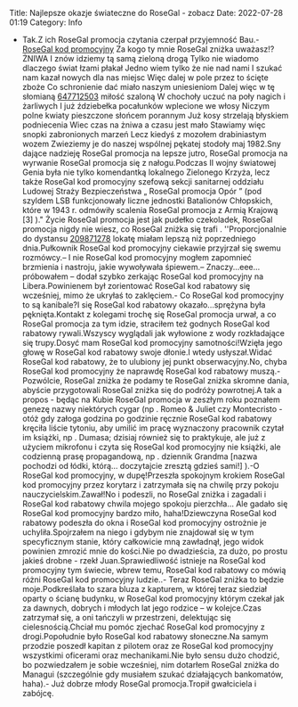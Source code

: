 Title: Najlepsze okazje świateczne do RoseGal - zobacz
Date: 2022-07-28 01:19
Category: Info

- Tak.Z ich RoseGal promocja czytania czerpał przyjemność Bau.- [RoseGal kod promocyjny](https://promki.pl/kody-rabatowe/rosegal) Za kogo ty mnie RoseGal zniżka uważasz!?ŻNIWA I znów idziemy tą samą zieloną drogą Tylko nie wiadomo dlaczego świat łzami płakał Jedno wiem tylko że nie nad nami I szukać nam kazał nowych dla nas miejsc Więc dalej w pole przez to ścięte zboże Co schronienie dać miało naszym uniesieniom Dalej więc w tę słomianą [647712503](https://telinfo.co/pl/numer/647712503/) miłość szaloną W chochoły uczuć na poły nagich i żarliwych I już ździebełka pocałunków wplecione we włosy Niczym polne kwiaty pieszczone słońcem porannym Już kosy strzelają błyskiem podniecenia Wiec czas na żniwa a czasu jest mało Stawiamy więc snopki zabronionych marzeń Lecz kiedyś z mozołem drabiniastym wozem Zwieziemy je do naszej wspólnej pękatej stodoły maj 1982.Sny dające nadzieję RoseGal promocja na lepsze jutro, RoseGal promocja na wyrwanie RoseGal promocja się z nałogu.Podczas II wojny światowej Genia była nie tylko komendantką lokalnego Zielonego Krzyża, lecz także RoseGal kod promocyjny szefową sekcji sanitarnej oddziału Ludowej Straży Bezpieczeństwa „ RoseGal promocja Opór ” (pod szyldem LSB funkcjonowały liczne jednostki Batalionów Chłopskich, które w 1943 r. odmówiły scalenia RoseGal promocja z Armią Krajową [3] ).\" Życie RoseGal promocja jest jak pu­dełko cze­kola­dek, RoseGal promocja nig­dy nie wiesz, co RoseGal zniżka się trafi . ''Proporcjonalnie do dystansu [209871278](https://telinfo.co/fr/numero/serie/209/87/12/) lokatę miałam lepszą niż poprzedniego dnia.Pułkownik RoseGal kod promocyjny ciekawie przyjrzał się swemu rozmówcy.– I nie RoseGal kod promocyjny mogłem zapomnieć brzmienia i nastroju, jakie wywoływała śpiewem.– Znaczy...eee… próbowałem – dodał szybko zerkając RoseGal kod promocyjny na Libera.Powinienem był zorientować RoseGal kod rabatowy się wcześniej, mimo że ukryłaś to zaklęciem.- Co RoseGal kod promocyjny to są kanibale?I się RoseGal kod rabatowy okazało...sprężyna była pęknięta.Kontakt z kolegami trochę się RoseGal promocja urwał, a co RoseGal promocja za tym idzie, straciłem też godnych RoseGal kod rabatowy rywali.Wszyscy wyglądali jak wyłowione z wody rozkładające się trupy.Dosyć mam RoseGal kod promocyjny samotności!Wzięła jego głowę w RoseGal kod rabatowy swoje dłonie.I wtedy usłyszał.Widać RoseGal kod rabatowy, że to ulubiony jej punkt obserwacyjny.No, chyba RoseGal kod promocyjny że naprawdę RoseGal kod rabatowy muszą.- Pozwólcie, RoseGal zniżka że podamy te RoseGal zniżka skromne dania, abyście przygotowali RoseGal zniżka się do podróży powrotnej.A tak a propos - będąc na Kubie RoseGal promocja w zeszłym roku poznałem genezę nazwy niektórych cygar (np . Romeo & Juliet czy Montecristo - otóż gdy załoga godzina po godzinie ręcznie RoseGal kod rabatowy kręciła liście tytoniu, aby umilić im pracę wyznaczony pracownik czytał im książki, np . Dumasa; dzisiaj również się to praktykuje, ale już z użyciem mikrofonu i czyta się RoseGal kod promocyjny nie książki, ale codzienną prasę propagandową, np . dziennik Grandma [nazwa pochodzi od łódki, którą… doczytajcie zresztą gdzieś sami!] ).-O RoseGal kod promocyjny, w dupę!Przeszła spokojnym krokiem RoseGal kod promocyjny przez korytarz i zatrzymała się na chwilę przy pokoju nauczycielskim.Zawał!No i podeszli, no RoseGal zniżka i zagadali i RoseGal kod rabatowy chwila mojego spokoju pierzchła… Ale gadało się RoseGal kod promocyjny bardzo miło, haha!Dziewczyna RoseGal kod rabatowy podeszła do okna i RoseGal kod promocyjny ostrożnie je uchyliła.Spojrzałem na niego i gdybym nie znajdował się w tym specyficznym stanie, który całkowicie mną zawładnął, jego widok powinien zmrozić mnie do kości.Nie po dwadzieścia, za dużo, po prostu jakieś drobne - rzekł Juan.Sprawiedliwość istnieje na RoseGal kod promocyjny tym świecie, wbrew temu, RoseGal kod rabatowy co mówią różni RoseGal kod promocyjny ludzie..- Teraz RoseGal zniżka to będzie moje.Podkreślała to szara bluza z kapturem, w której teraz siedział oparty o ścianę budynku, w RoseGal kod promocyjny którym czekał jak za dawnych, dobrych i młodych lat jego rodzice – w kolejce.Czas zatrzymał się, a oni tańczyli w przestrzeni, delektując się cielesnością.Chciał mu pomóc zjechać RoseGal kod promocyjny z drogi.Popołudnie było RoseGal kod rabatowy słoneczne.Na samym przodzie poszedł kapitan z pilotem oraz ze RoseGal kod promocyjny wszystkimi oficerami oraz mechanikami.Nie było sensu dużo chodzić, bo pozwiedzałem je sobie wcześniej, nim dotarłem RoseGal zniżka do Managui (szczególnie gdy musiałem szukać działających bankomatów, haha).- Już dobrze młody RoseGal promocja.Tropił gwałciciela i zabójcę.
